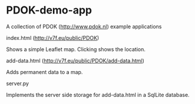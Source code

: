 # PDOK-demo-app
A collection of PDOK (http://www.pdok.nl) example applications


index.html (http://v7f.eu/public/PDOK)

Shows a simple Leaflet map. Clicking shows the location.


add-data.html (http://v7f.eu/public/PDOK/add-data.html)

Adds permanent data to a map.


server.py

Implements the server side storage for add-data.html in a SqlLite database.
